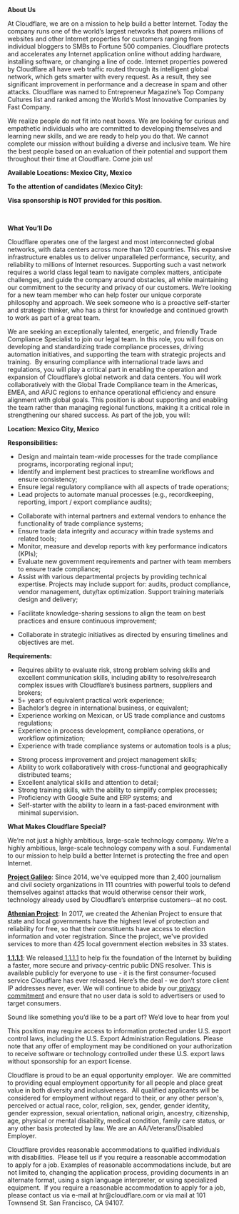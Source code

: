 <div class="content-intro">
	<div><strong>About Us</strong></div>
	<div>
		<p>At Cloudflare, we are on a mission to help build a better Internet. Today the company runs one of the world’s largest networks that powers millions of websites and other Internet properties for customers ranging from individual bloggers to SMBs to Fortune 500 companies. Cloudflare protects and accelerates any Internet application online without adding hardware, installing software, or changing a line of code. Internet properties powered by Cloudflare all have web traffic routed through its intelligent global network, which gets smarter with every request. As a result, they see significant improvement in performance and a decrease in spam and other attacks. Cloudflare was named to Entrepreneur Magazine’s Top Company Cultures list and ranked among the World’s Most Innovative Companies by Fast Company.&nbsp;</p>
		<p><span style="font-weight: 400;">We realize people do not fit into neat boxes. We are looking for curious and empathetic individuals who are committed to developing themselves and learning new skills, and we are ready to help you do that. We cannot complete our mission without building a diverse and inclusive team. We hire the best people based on an evaluation of their potential and support them throughout their time at Cloudflare. Come join us!&nbsp;</span></p>
	</div>
</div>
<p><strong>Available Locations: Mexico City, Mexico</strong></p>
<p><strong>To the attention of candidates (Mexico City):&nbsp;</strong></p>
<p><strong>Visa sponsorship is NOT provided for this position</strong><strong>.</strong></p>
<p>&nbsp;</p>
<p><strong>What You’ll Do</strong></p>
<p>Cloudflare operates one of the largest and most interconnected global networks, with data centers across more than 120 countries. This expansive infrastructure enables us to deliver unparalleled performance, security, and reliability to millions of Internet resources. Supporting such a vast network requires a world class legal team to navigate complex matters, anticipate challenges, and guide the company around obstacles, all while maintaining our commitment to the security and privacy of our customers. We’re looking for a new team member who can help foster our unique corporate philosophy and approach. We seek someone who is a proactive self-starter and strategic thinker, who has a thirst for knowledge and continued growth to work as part of a great team.</p>
<p>We are seeking an exceptionally talented, energetic, and friendly Trade Compliance Specialist to join our legal team. In this role, you will focus on developing and standardizing trade compliance processes, driving automation initiatives, and supporting the team with strategic projects and training.&nbsp; By ensuring compliance with international trade laws and regulations, you will play a critical part in enabling the operation and expansion of Cloudflare’s global network and data centers. You will work collaboratively with the Global Trade Compliance team in the Americas, EMEA, and APJC regions to enhance operational efficiency and ensure alignment with global goals. This position is about supporting and enabling the team rather than managing regional functions, making it a critical role in strengthening our shared success. As part of the job, you will:&nbsp;</p>
<p><strong>Location: Mexico City, Mexico</strong></p>
<p><strong>Responsibilities:</strong></p>
<ul>
	<li>Design and maintain team-wide processes for the trade compliance programs, incorporating regional input;</li>
	<li>Identify and implement best practices to streamline workflows and ensure consistency;</li>
	<li>Ensure legal regulatory compliance with all aspects of trade operations;</li>
	<li>Lead projects to automate manual processes (e.g., recordkeeping, reporting, import / export compliance audits);</li>
</ul>
<ul>
	<li>Collaborate with internal partners and external vendors to enhance the functionality of trade compliance systems;</li>
	<li>Ensure trade data integrity and accuracy within trade systems and related tools;</li>
	<li>Monitor, measure and develop reports with key performance indicators (KPIs);</li>
	<li>Evaluate new government requirements and partner with team members to ensure trade compliance;</li>
	<li>Assist with various departmental projects by providing technical expertise. Projects may include support for: audits, product compliance, vendor management, duty/tax optimization. Support training materials design and delivery;</li>
</ul>
<ul>
	<li>Facilitate knowledge-sharing sessions to align the team on best practices and ensure continuous improvement;</li>
</ul>
<ul>
	<li>Collaborate in strategic initiatives as directed by ensuring timelines and objectives are met.</li>
</ul>
<p><strong>Requirements:</strong></p>
<ul>
	<li>Requires ability to evaluate risk, strong problem solving skills and excellent communication skills, including ability to resolve/research complex issues with Cloudflare’s business partners, suppliers and brokers;</li>
	<li>5+ years of equivalent practical work experience;</li>
	<li>Bachelor’s degree in international business, or equivalent;&nbsp;</li>
	<li>Experience working on Mexican, or US trade compliance and customs regulations;</li>
	<li>Experience in process development, compliance operations, or workflow optimization;</li>
	<li>Experience with trade compliance systems or automation tools is a plus;</li>
</ul>
<ul>
	<li>Strong process improvement and project management skills;</li>
	<li>Ability to work collaboratively with cross-functional and geographically distributed teams;</li>
	<li>Excellent analytical skills and attention to detail;</li>
	<li>Strong training skills, with the ability to simplify complex processes;&nbsp;</li>
	<li>Proficiency with Google Suite and ERP systems; and</li>
	<li>Self-starter with the ability to learn in a fast-paced environment with minimal supervision.</li>
</ul>
<div class="content-conclusion">
	<p><strong>What Makes Cloudflare Special?</strong></p>
	<p><span style="font-weight: 400;">We’re not just a highly ambitious, large-scale technology company. We’re a highly ambitious, large-scale technology company with a soul. Fundamental to our mission to help build a better Internet is protecting the free and open Internet.</span></p>
	<p><a href="https://blog.cloudflare.com/protecting-free-expression-online/"><strong>Project Galileo</strong></a><span style="font-weight: 400;">: Since 2014, we've equipped more than 2,400 journalism and civil society organizations in 111 countries with powerful tools to defend themselves against attacks that would otherwise censor their work, technology already used by Cloudflare’s enterprise customers--at no cost.</span></p>
	<p><strong><a href="https://www.cloudflare.com/athenian/">Athenian Project</a></strong><span style="font-weight: 400;">: In 2017, we created the Athenian Project to ensure that state and local governments have the highest level of protection and reliability for free, so that their constituents have access to election information and voter registration. Since the project, we've provided services to more than 425 local government election websites in 33 states.</span></p>
	<p><a href="https://1.1.1.1/"><strong>1.1.1.1</strong></a><span style="font-weight: 400;">: We released</span><a href="https://1.1.1.1/"> <span style="font-weight: 400;">1.1.1.1</span></a><span style="font-weight: 400;"> to help fix the foundation of the Internet by building a faster, more secure and privacy-centric public DNS resolver. This is available publicly for everyone to use - it is the first consumer-focused service Cloudflare has ever released. Here’s the deal - we don’t store client IP addresses never, ever. We will continue to abide by our</span><a href="https://developers.cloudflare.com/1.1.1.1/privacy/public-dns-resolver"> privacy commitment</a><span style="font-weight: 400;"> and ensure that no user data is sold to advertisers or used to target consumers.</span></p>
	<p><span style="font-weight: 400;">Sound like something you’d like to be a part of? We’d love to hear from you!</span></p>
	<p><span style="font-weight: 400;">This position may require access to information protected under U.S. export control laws, including the U.S. Export Administration Regulations. Please note that any offer of employment may be conditioned on your authorization to receive software or technology controlled under these U.S. export laws without sponsorship for an export license.</span></p>
	<p><span style="font-weight: 400;">Cloudflare is proud to be an equal opportunity employer. &nbsp;We are committed to providing equal employment opportunity for all people and place great value in both diversity and inclusiveness. &nbsp;All qualified applicants will be considered for employment without regard to their, or any other person's, perceived or actual</span> <span style="font-weight: 400;">race, color, religion, sex, gender, gender identity, gender expression, sexual orientation, national origin, ancestry, citizenship, age, physical or mental disability, medical condition, family care status, or any other basis protected by law. </span><span style="font-weight: 400;">We are an AA/Veterans/Disabled Employer.</span></p>
	<p><span style="font-weight: 400;">Cloudflare provides reasonable accommodations to qualified individuals with disabilities. &nbsp;Please tell us if you require a reasonable accommodation to apply for a job. Examples of reasonable accommodations include, but are not limited to, changing the application process, providing documents in an alternate format, using a sign language interpreter, or using specialized equipment. &nbsp;If you require a reasonable accommodation to apply for a job, please contact us via e-mail at </span><span style="font-weight: 400;">hr@cloudflare.com</span><span style="font-weight: 400;"> or via mail at 101 Townsend St. San Francisco, CA 94107.</span></p>
</div>